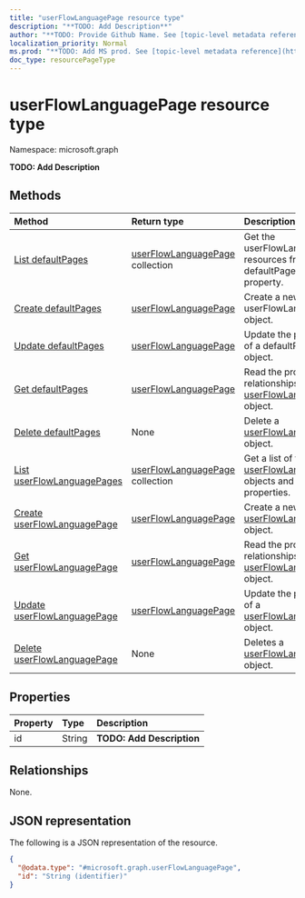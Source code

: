 ```yaml
---
title: "userFlowLanguagePage resource type"
description: "**TODO: Add Description**"
author: "**TODO: Provide Github Name. See [topic-level metadata reference](https://msgo.azurewebsites.net/add/document/guidelines/metadata.html#topic-level-metadata)**"
localization_priority: Normal
ms.prod: "**TODO: Add MS prod. See [topic-level metadata reference](https://msgo.azurewebsites.net/add/document/guidelines/metadata.html#topic-level-metadata)**"
doc_type: resourcePageType
---
```


# userFlowLanguagePage resource type

Namespace: microsoft.graph

**TODO: Add Description**

## Methods
|Method|Return type|Description|
|:---|:---|:---|
|[List defaultPages](../api/userflowlanguageconfiguration-list-defaultpages.md)|[userFlowLanguagePage](../resources/userflowlanguagepage.md) collection|Get the userFlowLanguagePage resources from the defaultPages navigation property.|
|[Create defaultPages](../api/userflowlanguageconfiguration-post-defaultpages.md)|[userFlowLanguagePage](../resources/userflowlanguagepage.md)|Create a new userFlowLanguagePage object.|
|[Update defaultPages](../api/userflowlanguageconfiguration-update-defaultpages.md)|[userFlowLanguagePage](../resources/userflowlanguagepage.md)|Update the properties of a defaultPages object.|
|[Get defaultPages](../api/userflowlanguageconfiguration-get-userflowlanguagepage.md)|[userFlowLanguagePage](../resources/userflowlanguagepage.md)|Read the properties and relationships of a [userFlowLanguagePage](../resources/userflowlanguagepage.md) object.|
|[Delete defaultPages](../api/userflowlanguageconfiguration-delete-defaultpages.md)|None|Delete a [userFlowLanguagePage](../resources/userflowlanguagepage.md) object.|
|[List userFlowLanguagePages](../api/userflowlanguagepage-list.md)|[userFlowLanguagePage](../resources/userflowlanguagepage.md) collection|Get a list of the [userFlowLanguagePage](../resources/userflowlanguagepage.md) objects and their properties.|
|[Create userFlowLanguagePage](../api/userflowlanguagepage-create.md)|[userFlowLanguagePage](../resources/userflowlanguagepage.md)|Create a new [userFlowLanguagePage](../resources/userflowlanguagepage.md) object.|
|[Get userFlowLanguagePage](../api/userflowlanguagepage-get.md)|[userFlowLanguagePage](../resources/userflowlanguagepage.md)|Read the properties and relationships of a [userFlowLanguagePage](../resources/userflowlanguagepage.md) object.|
|[Update userFlowLanguagePage](../api/userflowlanguagepage-update.md)|[userFlowLanguagePage](../resources/userflowlanguagepage.md)|Update the properties of a [userFlowLanguagePage](../resources/userflowlanguagepage.md) object.|
|[Delete userFlowLanguagePage](../api/userflowlanguagepage-delete.md)|None|Deletes a [userFlowLanguagePage](../resources/userflowlanguagepage.md) object.|

## Properties
|Property|Type|Description|
|:---|:---|:---|
|id|String|**TODO: Add Description**|

## Relationships
None.

## JSON representation
The following is a JSON representation of the resource.
<!-- {
  "blockType": "resource",
  "keyProperty": "id",
  "@odata.type": "microsoft.graph.userFlowLanguagePage",
  "baseType": "",
  "openType": false
}
-->
``` json
{
  "@odata.type": "#microsoft.graph.userFlowLanguagePage",
  "id": "String (identifier)"
}
```

